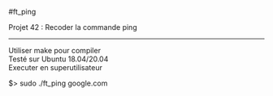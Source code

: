 #ft_ping

Projet 42 : Recoder la commande ping

------------------

Utiliser make pour compiler <br />
Testé sur Ubuntu 18.04/20.04 <br />
Executer en superutilisateur <br />

$> sudo ./ft_ping google.com
